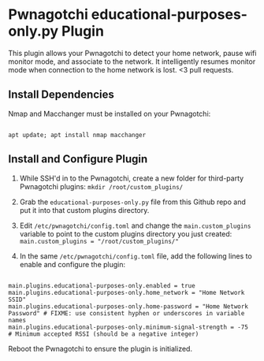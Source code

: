 # Pwnagotchi educational-purposes-only.py Plugin

This plugin allows your Pwnagotchi to detect your home network, pause wifi monitor mode, and associate to the network. It intelligently resumes monitor mode when connection to the home network is lost. <3 pull requests.

## Install Dependencies

Nmap and Macchanger must be installed on your Pwnagotchi:

```

apt update; apt install nmap macchanger

```

## Install and Configure Plugin

1. While SSH'd in to the Pwnagotchi, create a new folder for third-party Pwnagotchi plugins: `mkdir /root/custom_plugins/`

1. Grab the `educational-purposes-only.py` file from this Github repo and put it into that custom plugins directory.

1. Edit `/etc/pwnagotchi/config.toml` and change the `main.custom_plugins` variable to point to the custom plugins directory you just created: `main.custom_plugins = "/root/custom_plugins/"`

1. In the same `/etc/pwnagotchi/config.toml` file, add the following lines to enable and configure the plugin:

```

main.plugins.educational-purposes-only.enabled = true
main.plugins.educational-purposes-only.home_network = "Home Network SSID"
main.plugins.educational-purposes-only.home-password = "Home Network Password" # FIXME: use consistent hyphen or underscores in variable names 
main.plugins.educational-purposes-only.minimum-signal-strength = -75  # Minimum accepted RSSI (should be a negative integer)

```

Reboot the Pwnagotchi to ensure the plugin is initialized.
